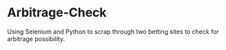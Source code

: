 # Arbitrage-Check
Using Selenium and Python to scrap through two betting sites to check for arbitrage possibility.

